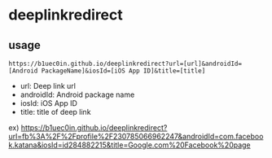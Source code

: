 # deeplinkredirect

## usage
`https://b1uec0in.github.io/deeplinkredirect?url=[url]&androidId=[Android PackageName]&iosId=[iOS App ID]&title=[title]`

* url: Deep link url
* androidId: Android package name
* iosId: iOS App ID
* title: title of deep link

ex)
https://b1uec0in.github.io/deeplinkredirect?url=fb%3A%2F%2Fprofile%2F230785066962247&androidId=com.facebook.katana&iosId=id284882215&title=Google.com%20Facebook%20page

